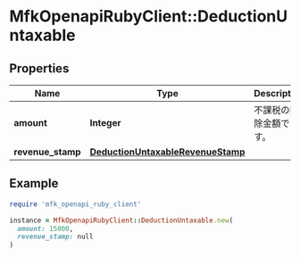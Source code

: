 # MfkOpenapiRubyClient::DeductionUntaxable

## Properties

| Name | Type | Description | Notes |
| ---- | ---- | ----------- | ----- |
| **amount** | **Integer** | 不課税の控除金額です。 | [optional] |
| **revenue_stamp** | [**DeductionUntaxableRevenueStamp**](DeductionUntaxableRevenueStamp.md) |  | [optional] |

## Example

```ruby
require 'mfk_openapi_ruby_client'

instance = MfkOpenapiRubyClient::DeductionUntaxable.new(
  amount: 15000,
  revenue_stamp: null
)
```

